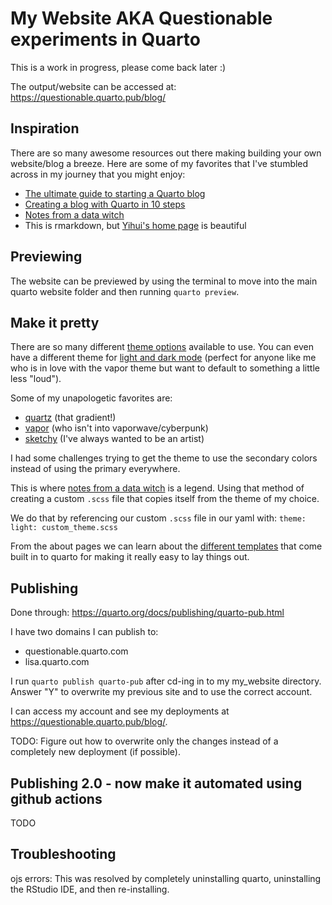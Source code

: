 # My Website AKA Questionable experiments in Quarto

This is a work in progress, please come back later :) 

The output/website can be accessed at: https://questionable.quarto.pub/blog/

## Inspiration 

There are so many awesome resources out there making building your own website/blog a breeze. Here are some of my favorites that I've stumbled across in my journey that you might enjoy: 

 - [The ultimate guide to starting a Quarto blog](https://albert-rapp.de/posts/13_quarto_blog_writing_guide/13_quarto_blog_writing_guide.html)
 - [Creating a blog with Quarto in 10 steps](https://beamilz.com/posts/2022-06-05-creating-a-blog-with-quarto/en/)
 - [Notes from a data witch](https://blog.djnavarro.net/posts/2022-04-20_porting-to-quarto/)
 - This is rmarkdown, but [Yihui's home page](https://yihui.org/todo/) is beautiful


## Previewing 

The website can be previewed by using the terminal to move into the main quarto website folder and then running `quarto preview`. 

## Make it pretty 

There are so many different [theme options](https://quarto.org/docs/output-formats/html-themes.html#overview) available to use. You can even have a different theme for [light and dark mode](https://quarto.org/docs/output-formats/html-themes.html#dark-mode) (perfect for anyone like me who is in love with the vapor theme but want to default to something a little less "loud"). 

Some of my unapologetic favorites are: 
 - [quartz](https://bootswatch.com/quartz/) (that gradient!)
 - [vapor](https://bootswatch.com/vapor/) (who isn't into vaporwave/cyberpunk)
 - [sketchy](https://bootswatch.com/sketchy/) (I've always wanted to be an artist)

I had some challenges trying to get the theme to use the secondary colors instead of using the primary everywhere. 

This is where [notes from a data witch](https://blog.djnavarro.net/posts/2022-04-20_porting-to-quarto/#styling-the-new-blog) is a legend. Using that method of creating a custom `.scss` file that copies itself from the theme of my choice. 

We do that by referencing our custom `.scss` file in our yaml with: 
    `theme: `
    `  light: custom_theme.scss`

From the about pages we can learn about the [different templates](https://quarto.org/docs/websites/website-about.html) that come built in to quarto for making it really easy to lay things out. 

## Publishing 

Done through: https://quarto.org/docs/publishing/quarto-pub.html 

I have two domains I can publish to: 

 - questionable.quarto.com
 - lisa.quarto.com
 
I run `quarto publish quarto-pub` after cd-ing in to my my_website directory. Answer "Y" to overwrite my previous site and to use the correct account. 

I can access my account and see my deployments at https://questionable.quarto.pub/blog/. 

TODO: Figure out how to overwrite only the changes instead of a completely new deployment (if possible). 

## Publishing 2.0 - now make it automated using github actions

TODO
 
## Troubleshooting

ojs errors: This was resolved by completely uninstalling quarto, uninstalling the RStudio IDE, and then re-installing. 
 
 
